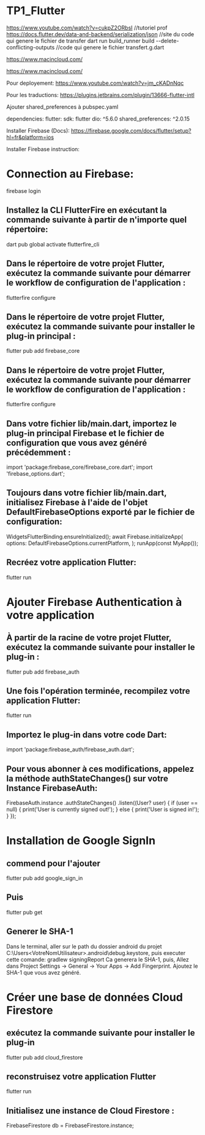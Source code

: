 # TP1_Flutter

https://www.youtube.com/watch?v=cukpZ2ORbsI //tutoriel prof
https://docs.flutter.dev/data-and-backend/serialization/json //site du code qui genere le fichier de transfer
dart run build_runner build --delete-conflicting-outputs //code qui genere le fichier transfert.g.dart

https://www.macincloud.com/

https://www.macincloud.com/

Pour deployement: https://www.youtube.com/watch?v=jm_cKADnNqc

Pour les traductions: https://plugins.jetbrains.com/plugin/13666-flutter-intl


Ajouter shared_preferences à pubspec.yaml

dependencies:
flutter:
sdk: flutter
dio: ^5.6.0
shared_preferences: ^2.0.15

Installer Firebase (Docs): https://firebase.google.com/docs/flutter/setup?hl=fr&platform=ios

Installer Firebase instruction:

# Connection au Firebase:

firebase login

## Installez la CLI FlutterFire en exécutant la commande suivante à partir de n'importe quel répertoire:

dart pub global activate flutterfire_cli

## Dans le répertoire de votre projet Flutter, exécutez la commande suivante pour démarrer le workflow de configuration de l'application :

flutterfire configure

## Dans le répertoire de votre projet Flutter, exécutez la commande suivante pour installer le plug-in principal :

flutter pub add firebase_core

## Dans le répertoire de votre projet Flutter, exécutez la commande suivante pour démarrer le workflow de configuration de l'application :

flutterfire configure

## Dans votre fichier lib/main.dart, importez le plug-in principal Firebase et le fichier de configuration que vous avez généré précédemment :

import 'package:firebase_core/firebase_core.dart';
import 'firebase_options.dart';

## Toujours dans votre fichier lib/main.dart, initialisez Firebase à l'aide de l'objet DefaultFirebaseOptions exporté par le fichier de configuration:

WidgetsFlutterBinding.ensureInitialized();
await Firebase.initializeApp(
options: DefaultFirebaseOptions.currentPlatform,
);
runApp(const MyApp());

## Recréez votre application Flutter:

flutter run

# Ajouter Firebase Authentication à votre application

## À partir de la racine de votre projet Flutter, exécutez la commande suivante pour installer le plug-in :

flutter pub add firebase_auth

## Une fois l'opération terminée, recompilez votre application Flutter:

flutter run

## Importez le plug-in dans votre code Dart:

import 'package:firebase_auth/firebase_auth.dart';

## Pour vous abonner à ces modifications, appelez la méthode authStateChanges() sur votre Instance FirebaseAuth:

FirebaseAuth.instance
.authStateChanges()
.listen((User? user) {
if (user == null) {
print('User is currently signed out!');
} else {
print('User is signed in!');
}
});

# Installation de Google SignIn
## commend pour l'ajouter
flutter pub add google_sign_in
## Puis
flutter pub get
## Generer le SHA-1 

Dans le terminal, aller sur le path du dossier android du projet C:\Users\<VotreNomUtilisateur>\.android\debug.keystore,
puis executer cette comande:
gradlew signingReport
Ca generera le SHA-1, puis,
Allez dans Project Settings → General → Your Apps → Add Fingerprint.
Ajoutez le SHA-1 que vous avez généré.

# Créer une base de données Cloud Firestore
## exécutez la commande suivante pour installer le plug-in
flutter pub add cloud_firestore
## reconstruisez votre application Flutter
flutter run
## Initialisez une instance de Cloud Firestore :
FirebaseFirestore db = FirebaseFirestore.instance;